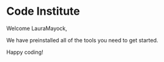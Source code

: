 # Code Institute

Welcome LauraMayock,

We have preinstalled all of the tools you need to get started.

Happy coding!